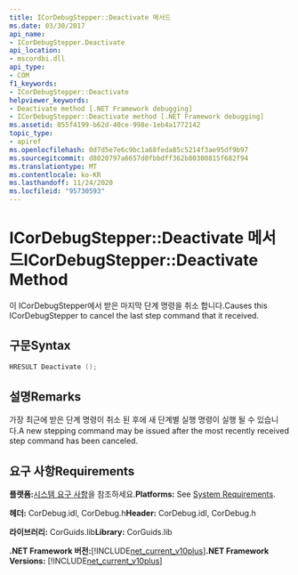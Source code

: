 ```yaml
---
title: ICorDebugStepper::Deactivate 메서드
ms.date: 03/30/2017
api_name:
- ICorDebugStepper.Deactivate
api_location:
- mscordbi.dll
api_type:
- COM
f1_keywords:
- ICorDebugStepper::Deactivate
helpviewer_keywords:
- Deactivate method [.NET Framework debugging]
- ICorDebugStepper::Deactivate method [.NET Framework debugging]
ms.assetid: 855f4199-b62d-40ce-998e-1eb4a1772142
topic_type:
- apiref
ms.openlocfilehash: 0d7d5e7e6c9bc1a68feda85c5214f3ae95df9b97
ms.sourcegitcommit: d8020797a6657d0fbbdff362b80300815f682f94
ms.translationtype: MT
ms.contentlocale: ko-KR
ms.lasthandoff: 11/24/2020
ms.locfileid: "95730593"
---
```

# <a name="icordebugstepperdeactivate-method"></a><span data-ttu-id="ed4c3-102">ICorDebugStepper::Deactivate 메서드</span><span class="sxs-lookup"><span data-stu-id="ed4c3-102">ICorDebugStepper::Deactivate Method</span></span>

<span data-ttu-id="ed4c3-103">이 ICorDebugStepper에서 받은 마지막 단계 명령을 취소 합니다.</span><span class="sxs-lookup"><span data-stu-id="ed4c3-103">Causes this ICorDebugStepper to cancel the last step command that it received.</span></span>  
  
## <a name="syntax"></a><span data-ttu-id="ed4c3-104">구문</span><span class="sxs-lookup"><span data-stu-id="ed4c3-104">Syntax</span></span>  
  
```cpp  
HRESULT Deactivate ();  
```  
  
## <a name="remarks"></a><span data-ttu-id="ed4c3-105">설명</span><span class="sxs-lookup"><span data-stu-id="ed4c3-105">Remarks</span></span>  

 <span data-ttu-id="ed4c3-106">가장 최근에 받은 단계 명령이 취소 된 후에 새 단계별 실행 명령이 실행 될 수 있습니다.</span><span class="sxs-lookup"><span data-stu-id="ed4c3-106">A new stepping command may be issued after the most recently received step command has been canceled.</span></span>  
  
## <a name="requirements"></a><span data-ttu-id="ed4c3-107">요구 사항</span><span class="sxs-lookup"><span data-stu-id="ed4c3-107">Requirements</span></span>  

 <span data-ttu-id="ed4c3-108">**플랫폼:**[시스템 요구 사항](../../get-started/system-requirements.md)을 참조하세요.</span><span class="sxs-lookup"><span data-stu-id="ed4c3-108">**Platforms:** See [System Requirements](../../get-started/system-requirements.md).</span></span>  
  
 <span data-ttu-id="ed4c3-109">**헤더:** CorDebug.idl, CorDebug.h</span><span class="sxs-lookup"><span data-stu-id="ed4c3-109">**Header:** CorDebug.idl, CorDebug.h</span></span>  
  
 <span data-ttu-id="ed4c3-110">**라이브러리:** CorGuids.lib</span><span class="sxs-lookup"><span data-stu-id="ed4c3-110">**Library:** CorGuids.lib</span></span>  
  
 <span data-ttu-id="ed4c3-111">**.NET Framework 버전:**[!INCLUDE[net_current_v10plus](../../../../includes/net-current-v10plus-md.md)]</span><span class="sxs-lookup"><span data-stu-id="ed4c3-111">**.NET Framework Versions:** [!INCLUDE[net_current_v10plus](../../../../includes/net-current-v10plus-md.md)]</span></span>
